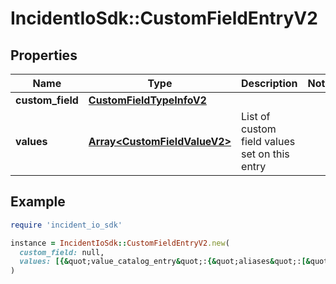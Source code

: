 # IncidentIoSdk::CustomFieldEntryV2

## Properties

| Name | Type | Description | Notes |
| ---- | ---- | ----------- | ----- |
| **custom_field** | [**CustomFieldTypeInfoV2**](CustomFieldTypeInfoV2.md) |  |  |
| **values** | [**Array&lt;CustomFieldValueV2&gt;**](CustomFieldValueV2.md) | List of custom field values set on this entry |  |

## Example

```ruby
require 'incident_io_sdk'

instance = IncidentIoSdk::CustomFieldEntryV2.new(
  custom_field: null,
  values: [{&quot;value_catalog_entry&quot;:{&quot;aliases&quot;:[&quot;lawrence@incident.io&quot;,&quot;lawrence&quot;],&quot;external_id&quot;:&quot;761722cd-d1d7-477b-ac7e-90f9e079dc33&quot;,&quot;id&quot;:&quot;01FCNDV6P870EA6S7TK1DSYDG0&quot;,&quot;name&quot;:&quot;Primary On-call&quot;},&quot;value_link&quot;:&quot;https://google.com/&quot;,&quot;value_numeric&quot;:&quot;123.456&quot;,&quot;value_option&quot;:{&quot;custom_field_id&quot;:&quot;01FCNDV6P870EA6S7TK1DSYDG0&quot;,&quot;id&quot;:&quot;01FCNDV6P870EA6S7TK1DSYDG0&quot;,&quot;sort_key&quot;:10,&quot;value&quot;:&quot;Product&quot;},&quot;value_text&quot;:&quot;This is my text field, I hope you like it&quot;}]
)
```

